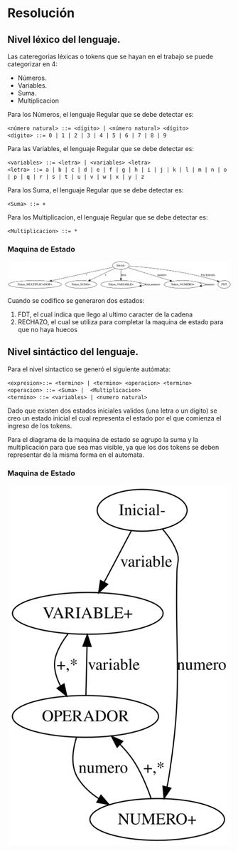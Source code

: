 # Resolución

## Nivel léxico del lenguaje.

Las cateregorias léxicas o tokens que se hayan en el trabajo se puede categorizar en 4:

- Números.
- Variables.
- Suma.
- Multiplicacion

Para los Números, el lenguaje Regular que se debe detectar es:
```
<número natural> ::= <dígito> | <número natural> <dígito>
<dígito> ::= 0 | 1 | 2 | 3 | 4 | 5 | 6 | 7 | 8 | 9
```
Para las Variables, el lenguaje Regular que se debe detectar es:
```
<variables> ::= <letra> | <variables> <letra>
<letra> ::= a | b | c | d | e | f | g | h | i | j | k | l | m | n | o | p | q | r | s | t | u | v | w | x | y | z
```
Para los Suma, el lenguaje Regular que se debe detectar es:
```
<Suma> ::= +
```
Para los Multiplicacion, el lenguaje Regular que se debe detectar es:
```
<Multiplicacion> ::= *
```
### Maquina de Estado
![NivelLexico](.\img\nivellexico.gv.svg)

Cuando se codifico se generaron dos estados:
1. FDT, el cual indica que llego al ultimo caracter de la cadena
2. RECHAZO, el cual se utiliza para completar la maquina de estado para que no haya huecos


## Nivel sintáctico del lenguaje.

Para el nivel sintactico se generó el siguiente autómata:
```
<expresion>::= <termino> | <termino> <operacion> <termino>
<operacion> ::= <Suma> |  <Multiplicacion>
<termino> ::= <variables> | <numero natural> 
```

Dado que existen dos estados iniciales validos (una letra o un digito) se creo un estado inicial el cual representa el estado por el que comienza el ingreso de los tokens.

Para el diagrama de la maquina de estado se agrupo la suma y la multiplicación para que sea mas visible, ya que los dos tokens se deben representar de la misma forma en el automata.


### Maquina de Estado
![NivelSintactico](.\img\nivelsintactico.gv.svg)
